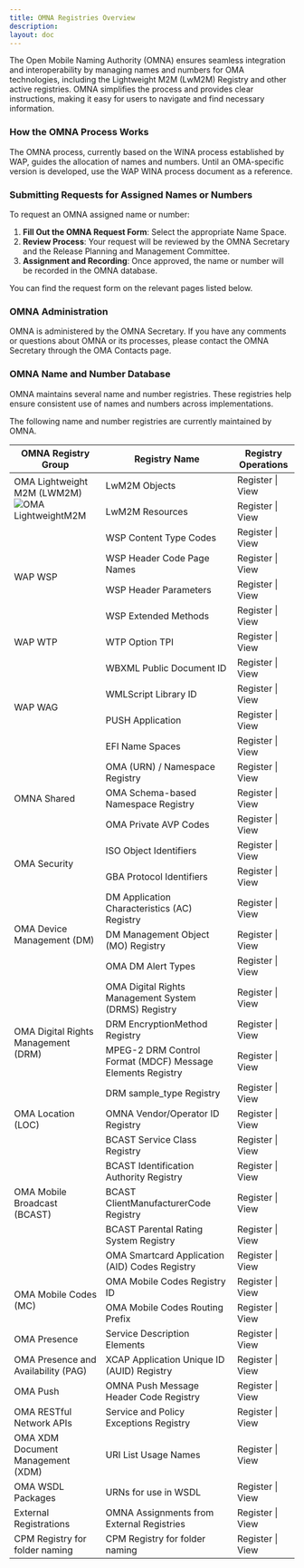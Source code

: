 ```yaml
---
title: OMNA Registries Overview
description:
layout: doc
---
```


The Open Mobile Naming Authority (OMNA) ensures seamless integration and interoperability by managing names and numbers for OMA technologies, including the Lightweight M2M (LwM2M) Registry and other active registries. OMNA simplifies the process and provides clear instructions, making it easy for users to navigate and find necessary information.

### How the OMNA Process Works

The OMNA process, currently based on the WINA process established by WAP, guides the allocation of names and numbers. Until an OMA-specific version is developed, use the WAP WINA process document as a reference.

### Submitting Requests for Assigned Names or Numbers

To request an OMNA assigned name or number:

1. **Fill Out the OMNA Request Form**: Select the appropriate Name Space.
2. **Review Process**: Your request will be reviewed by the OMNA Secretary and the Release Planning and Management Committee.
3. **Assignment and Recording**: Once approved, the name or number will be recorded in the OMNA database.

You can find the request form on the relevant pages listed below.

### OMNA Administration

OMNA is administered by the OMNA Secretary. If you have any comments or questions about OMNA or its processes, please contact the OMNA Secretary through the OMA Contacts page.

### OMNA Name and Number Database

OMNA maintains several name and number registries. These registries help ensure consistent use of names and numbers across implementations.

The following name and number registries are currently maintained by OMNA.


<table>
  <thead>
    <tr>
      <th>OMNA Registry Group</th>
      <th>Registry Name</th>
      <th>Registry Operations</th>
    </tr>
  </thead>
  <tbody>
    <tr>
      <td rowspan="2">OMA Lightweight M2M (LWM2M)</br>
        <img src="images/OMA-129_Lightweight_M2M Logo_RGB_full.png" alt="OMA LightweightM2M">
      </td>
      <td>LwM2M Objects</td>
      <td>Register | View</td>
    </tr>
    <tr>
      <td>LwM2M Resources</td>
      <td>Register | View</td>
    </tr>
    <tr>
      <td rowspan="4">WAP WSP</td>
      <td>WSP Content Type Codes</td>
      <td>Register | View</td>
    </tr>
    <tr>
      <td>WSP Header Code Page Names</td>
      <td>Register | View</td>
    </tr>
    <tr>
      <td>WSP Header Parameters</td>
      <td>Register | View</td>
    </tr>
    <tr>
      <td>WSP Extended Methods</td>
      <td>Register | View</td>
    </tr>
    <tr>
      <td>WAP WTP</td>
      <td>WTP Option TPI</td>
      <td>Register | View</td>
    </tr>
    <tr>
      <td rowspan="4">WAP WAG</td>
      <td>WBXML Public Document ID</td>
      <td>Register | View</td>
    </tr>
    <tr>
      <td>WMLScript Library ID</td>
      <td>Register | View</td>
    </tr>
    <tr>
      <td>PUSH Application</td>
      <td>Register | View</td>
    </tr>
    <tr>
      <td>EFI Name Spaces</td>
      <td>Register | View</td>
    </tr>
    <tr>
      <td rowspan="3">OMNA Shared</td>
      <td>OMA (URN) / Namespace Registry</td>
      <td>Register | View</td>
    </tr>
    <tr>
      <td>OMA Schema-based Namespace Registry</td>
      <td>Register | View</td>
    </tr>
    <tr>
      <td>OMA Private AVP Codes</td>
      <td>Register | View</td>
    </tr>
    <tr>
      <td rowspan="2">OMA Security</td>
      <td>ISO Object Identifiers</td>
      <td>Register | View</td>
    </tr>
    <tr>
      <td>GBA Protocol Identifiers</td>
      <td>Register | View</td>
    </tr>
    <tr>
      <td rowspan="3">OMA Device Management (DM)</td>
      <td>DM Application Characteristics (AC) Registry</td>
      <td>Register | View</td>
    </tr>
    <tr>
      <td>DM Management Object (MO) Registry</td>
      <td>Register | View</td>
    </tr>
    <tr>
      <td>OMA DM Alert Types</td>
      <td>Register | View</td>
    </tr>
    <tr>
      <td rowspan="4">OMA Digital Rights Management (DRM)</td>
      <td>OMA Digital Rights Management System (DRMS) Registry</td>
      <td>Register | View</td>
    </tr>
    <tr>
      <td>DRM EncryptionMethod Registry</td>
      <td>Register | View</td>
    </tr>
    <tr>
      <td>MPEG-2 DRM Control Format (MDCF) Message Elements Registry</td>
      <td>Register | View</td>
    </tr>
    <tr>
      <td>DRM sample_type Registry</td>
      <td>Register | View</td>
    </tr>
    <tr>
      <td>OMA Location (LOC)</td>
      <td>OMNA Vendor/Operator ID Registry</td>
      <td>Register | View</td>
    </tr>
    <tr>
      <td rowspan="5">OMA Mobile Broadcast (BCAST)</td>
      <td>BCAST Service Class Registry</td>
      <td>Register | View</td>
    </tr>
    <tr>
      <td>BCAST Identification Authority Registry</td>
      <td>Register | View</td>
    </tr>
    <tr>
      <td>BCAST ClientManufacturerCode Registry</td>
      <td>Register | View</td>
    </tr>
    <tr>
      <td>BCAST Parental Rating System Registry</td>
      <td>Register | View</td>
    </tr>
    <tr>
      <td>OMA Smartcard Application (AID) Codes Registry</td>
      <td>Register | View</td>
    </tr>
    <tr>
      <td rowspan="2">OMA Mobile Codes (MC)</td>
      <td>OMA Mobile Codes Registry ID</td>
      <td>Register | View</td>
    </tr>
    <tr>
      <td>OMA Mobile Codes Routing Prefix</td>
      <td>Register | View</td>
    </tr>
    <tr>
      <td>OMA Presence</td>
      <td>Service Description Elements</td>
      <td>Register | View</td>
    </tr>
    <tr>
      <td>OMA Presence and Availability (PAG)</td>
      <td>XCAP Application Unique ID (AUID) Registry</td>
      <td>Register | View</td>
    </tr>
    <tr>
      <td>OMA Push</td>
      <td>OMNA Push Message Header Code Registry</td>
      <td>Register | View</td>
    </tr>
    <tr>
      <td>OMA RESTful Network APIs</td>
      <td>Service and Policy Exceptions Registry</td>
      <td>Register | View</td>
    </tr>
    <tr>
      <td>OMA XDM Document Management (XDM)</td>
      <td>URI List Usage Names</td>
      <td>Register | View</td>
    </tr>
    <tr>
      <td>OMA WSDL Packages</td>
      <td>URNs for use in WSDL</td>
      <td>Register | View</td>
    </tr>
    <tr>
      <td>External Registrations</td>
      <td>OMNA Assignments from External Registries</td>
      <td>Register | View</td>
    </tr>
    <tr>
      <td>CPM Registry for folder naming</td>
      <td>CPM Registry for folder naming</td>
      <td>Register | View</td>
    </tr>
  </tbody>
</table>
